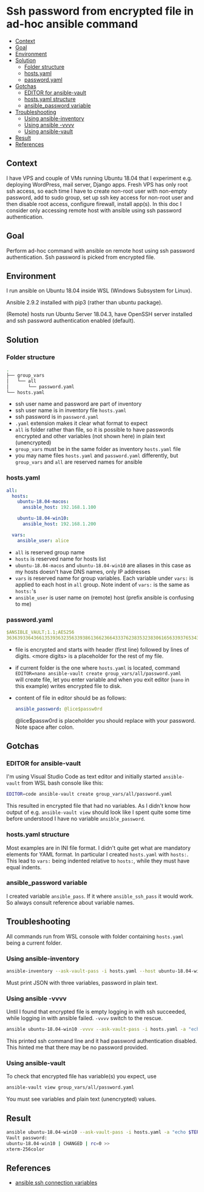 <!-- omit in toc -->
# Ssh password from encrypted file in ad-hoc ansible command

- [Context](#context)
- [Goal](#goal)
- [Environment](#environment)
- [Solution](#solution)
  - [Folder structure](#folder-structure)
  - [hosts.yaml](#hostsyaml)
  - [password.yaml](#passwordyaml)
- [Gotchas](#gotchas)
  - [EDITOR for ansible-vault](#editor-for-ansible-vault)
  - [hosts.yaml structure](#hostsyaml-structure)
  - [ansible_password variable](#ansible_password-variable)
- [Troubleshooting](#troubleshooting)
  - [Using ansible-inventory](#using-ansible-inventory)
  - [Using ansible -vvvv](#using-ansible--vvvv)
  - [Using ansible-vault](#using-ansible-vault)
- [Result](#result)
- [References](#references)

## Context

I have VPS and couple of VMs running Ubuntu 18.04 that I experiment e.g. deploying WordPress, mail server, Django apps. Fresh VPS has only root ssh access, so each time I have to create non-root user with non-empty password, add to sudo group, set up ssh key access for non-root user and then disable root access, configure firewall, install app(s). In this doc I consider only accessing remote host with ansible using ssh password authentication.

## Goal

Perform ad-hoc command with ansible on remote host using ssh password authentication. Ssh password is picked from encrypted file.

## Environment

I run ansible on Ubuntu 18.04 inside WSL (Windows Subsystem for Linux).

Ansible 2.9.2 installed with pip3 (rather than ubuntu package).

(Remote) hosts run Ubuntu Server 18.04.3, have OpenSSH server installed and ssh password authentication enabled (default).

## Solution

### Folder structure

```bash
.
├── group_vars
│   └── all
│       └── password.yaml
└── hosts.yaml
```

- ssh user name and password are part of inventory
- ssh user name is in inventory file `hosts.yaml`
- ssh password is in `password.yaml`
- `.yaml` extension makes it clear what format to expect
- `all` is folder rather than file, so it is possible to have passwords encrypted and other variables (not shown here) in plain text (unencrypted)
- `group_vars` must be in the same folder as inventory `hosts.yaml` file
- you may name files `hosts.yaml` and `password.yaml` differently, but `group_vars` and `all` are reserved names for ansible

### hosts.yaml

```yaml
all:
  hosts:
    ubuntu-18.04-macos:
      ansible_host: 192.168.1.100

    ubuntu-18.04-win10:
      ansible_host: 192.168.1.200

  vars:
    ansible_user: alice
```

- `all` is reserved group name
- `hosts` is reserved name for hosts list
- `ubuntu-18.04-macos` and `ubuntu-18.04-win10` are aliases in this case as my hosts doesn't have DNS names, only IP addresses
- `vars` is reserved name for group variables. Each variable under `vars:` is applied to each host in `all` group. Note indent of `vars:` is the same as `hosts:`'s
- `ansible_user` is user name on (remote) host (prefix ansible is confusing to me)

### password.yaml

```yaml
$ANSIBLE_VAULT;1.1;AES256
36363933643661353936323563393861366236643337623835323830616563393765343461313266<more digits>
```

- file is encrypted and starts with header (first line) followed by lines of digits. \<more digits\> is a placeholder for the rest of my file.
- if current folder is the one where `hosts.yaml` is located, command
  ```EDITOR=nano ansible-vault create group_vars/all/password.yaml```  
  will create file, let you enter variable and when you exit editor (`nano` in this example) writes encrypted file to disk.
- content of file in editor should be as follows:

  ```yaml
  ansible_password: @lice$passw0rd
  ```

  @lice$passw0rd is placeholder you should replace with your password. Note space after colon.

## Gotchas

### EDITOR for ansible-vault

I'm using Visual Studio Code as text editor and initially started `ansible-vault` from WSL bash console like this:

```bash
EDITOR=code ansible-vault create group_vars/all/password.yaml
```

This resulted in encrypted file that had no variables. As I didn't know how output of e.g. `ansible-vault view` should look like I spent quite some time before understood I have no variable `ansible_password`.

### hosts.yaml structure

Most examples are in INI file format. I didn't quite get what are mandatory elements for YAML format. In particular I created `hosts.yaml` with `hosts:`. This lead to `vars:` being indented relative to `hosts:`, while they must have equal indents.

### ansible_password variable

I created variable `ansible_pass`. If it where `ansible_ssh_pass` it would work. So always consult reference about variable names.

## Troubleshooting

All commands run from WSL console with folder containing `hosts.yaml` being a current folder.

### Using ansible-inventory

```bash
ansible-inventory --ask-vault-pass -i hosts.yaml --host ubuntu-18.04-win10
```

Must print JSON with three variables, password in plain text.

### Using ansible -vvvv

Until I found that encrypted file is empty logging in with ssh succeeded, while logging in with ansible failed. `-vvvv` switch to the rescue.

```bash
ansible ubuntu-18.04-win10 -vvvv --ask-vault-pass -i hosts.yaml -a "echo $TERM"
```

This printed ssh command line and it had password authentication disabled. This hinted me that there may be no password provided.

### Using ansible-vault

To check that encrypted file has variable(s) you expect, use

```bash
ansible-vault view group_vars/all/password.yaml
```

You must see variables and plain text (unencrypted) values.

## Result

```bash
ansible ubuntu-18.04-win10 --ask-vault-pass -i hosts.yaml -a "echo $TERM"
Vault password:
ubuntu-18.04-win10 | CHANGED | rc=0 >>
xterm-256color
```

## References

- [ansible ssh connection variables](https://docs.ansible.com/ansible/latest/plugins/connection/ssh.html#ssh-connection)
